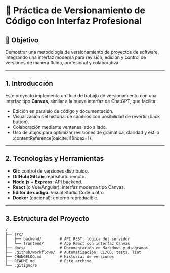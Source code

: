 # 🧰 Práctica de Versionamiento de Código con Interfaz Profesional

## 🎯 Objetivo

Demostrar una metodología de versionamiento de proyectos de software, integrando una interfaz moderna para revisión, edición y control de versiones de manera fluida, profesional y colaborativa.

---

## 1. Introducción

Este proyecto implementa un flujo de trabajo de versionamiento con una interfaz tipo **Canvas**, similar a la nueva interfaz de ChatGPT, que facilita:

- Edición en paralelo de código y documentación.
- Visualización del historial de cambios con posibilidad de revertir (back button).
- Colaboración mediante ventanas lado a lado.
- Uso de atajos para optimizar revisiones de gramática, claridad y estilo :contentReference[oaicite:1]{index=1}.

---

## 2. Tecnologías y Herramientas

- **Git**: control de versiones distribuido.
- **GitHub/GitLab**: repositorio remoto.
- **Node.js** + **Express**: API backend.
- **React** (o Vue/Angular): interfaz moderna tipo Canvas.
- **Editor de código**: Visual Studio Code u otro.
- **Docker** (opcional): entorno reproducible.

---

## 3. Estructura del Proyecto

```text
/
├── src/
│   ├── backend/        # API REST, lógica del servidor
│   └── frontend/       # App React con interfaz Canvas
├── docs/               # Documentación en Markdown y diagramas
├── .github/workflows/  # Automatización: CI/CD, tests, lint
├── CHANGELOG.md        # Historial de versiones
├── README.md           # Este archivo
└── .gitignore
